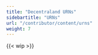 ```yaml
---
title: "Decentraland URNs"
sidebartitle: "URNs"
url: "/contributor/content/urns"
weight: 7
---
```


{{< wip >}}